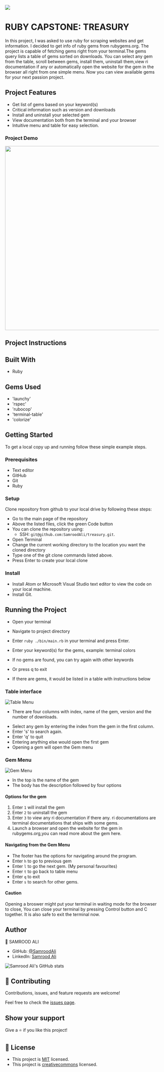 ![](https://img.shields.io/badge/Microverse-blueviolet)

# RUBY CAPSTONE: TREASURY

In this project, I was asked to use ruby for scraping websites and get information. I decided to get info of ruby gems from rubygems.org. The project is capable of fetching gems right from your terminal.The gems query lists a table of gems sorted on downloads. You can select any gem from the table, scroll between gems, install them, uninstall them,view ri documentation if any or automatically open the website for the gem in the browser all right from one simple menu. Now you can view available gems for your next passion project.


## Project Features

- Get list of gems based on your keyword(s)
- Critical information such as version and downloads
- Install and uninstall your selected gem
- View documentation both from the terminal and your browser
- Intuitive menu and table for easy selection.


### Project Demo

<p align="center">
  <img width="600" src="treasury.svg">
</p>

## Project Instructions


## Built With
- Ruby

## Gems Used

- 'launchy'
- 'rspec'
- 'rubocop'
- 'terminal-table'
- 'colorize'


## Getting Started
To get a local copy up and running follow these simple example steps.

### Prerequisites
- Text editor
- GitHub
- Git
- Ruby

### Setup
Clone repository from github to your local drive by following these steps:
- Go to the main page of the repository
- Above the listed files, click the green Code button
- You can clone the repository using:
  - SSH: `git@github.com:SamroodAli/treasury.git`.
- Open Terminal
- Change the current working directory to the location you want the cloned directory
- Type one of the git clone commands listed above.
- Press Enter to create your local clone

### Install
- Install Atom or Microsoft Visual Studio text editor to view the code on your local machine.
- Install Git.

## Running the Project
- Open your terminal
- Navigate to project directory
- Enter `ruby ./bin/main.rb` in your terminal and press Enter.
- Enter your keyword(s) for the gems, example: terminal colors
- If no gems are found, you can try again with other keywords
- Or press q to exit

- If there are gems, it would be listed in a table with instructions below
### Table interface
![Table Menu](table_menu.png)

- There are four columns with index, name of the gem, version and the number of downloads.
* Select any gem by entering the index from the gem in the first column.
* Enter 's' to search again.
* Enter 'q' to quit
* Entering anything else would open the first gem
* Opening a gem will open the Gem menu

### Gem Menu
![Gem Menu](gem_menu.png)


- In the top is the name of the gem
- The body has the description followed by four options
#### Options for the gem
1. Enter `1` will install the gem
2. Enter `2` to uninstall the gem
3. Enter `3` to view any ri documentation if there any. ri documentations are terminal documentations that ships with some gems.
4. Launch a browser and open the website for the gem in rubygems.org,you can read more about the gem here.

#### Navigating from the Gem Menu
- The footer has the options for navigating around the program.
- Enter `h` to go to previous gem
- Enter `l` to go the next gem. (My personal favourites)
- Enter `t` to go back to table menu
- Enter `q` to exit
- Enter `s` to search for other gems.

#### Caution
Opening a broswer might put your terminal in waiting mode for the browser to close, You can close your terminal by pressing Control button and C together. It is also safe to exit the terminal now.

## Author

👤 SAMROOD ALI

- GitHub: [@SamroodAli](https://github.com/SamroodAli)
- LinkedIn: [Samrood Ali](https://www.linkedin.com/in/samrood-ali/)

![Samrood Ali's GitHub stats](https://github-readme-stats.vercel.app/api?username=SamroodAli&count_private=true&theme=dark&show_icons=true)


## 🤝 Contributing

Contributions, issues, and feature requests are welcome!

Feel free to check the [issues page](https://github.com/amiraabouhadid/project3_tictactoe/issues).

## Show your support

Give a ⭐️ if you like this project!


## 📝 License

- This project is [MIT](https://opensource.org/licenses/MIT) licensed.
- This project is [creativecommons](https://creativecommons.org/licenses/by-nc/4.0/) licensed.
